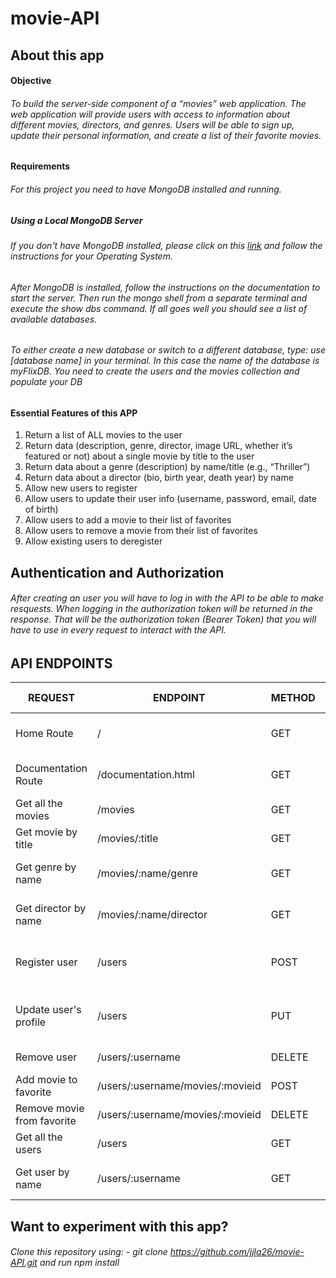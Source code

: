 # movie-API

## About this app

#### Objective

###### To build the server-side component of a “movies” web application. The web application will provide users with access to information about different movies, directors, and genres. Users will be able to sign up, update their personal information, and create a list of their favorite movies.

#### Requirements

###### For this project you need to have MongoDB installed and running.

##### Using a Local MongoDB Server
###### If you don't have MongoDB installed, please click on this [link](https://www.mongodb.com/try/download/community) and follow the instructions for your Operating System.

###### After MongoDB is installed, follow the instructions on the documentation to start the server. Then run the mongo shell from a separate terminal and execute the show dbs command. If all goes well you should see a list of available databases.

###### To either create a new database or switch to a different database, type: use [database name] in your terminal. In this case the name of the database is myFlixDB. You need to create the users and the movies collection and populate your DB

#### Essential Features of this APP

1. Return a list of ALL movies to the user
2. Return data (description, genre, director, image URL, whether it’s featured or not) about a single movie by title to the user
3. Return data about a genre (description) by name/title (e.g., “Thriller”)
4. Return data about a director (bio, birth year, death year) by name
5. Allow new users to register
6. Allow users to update their user info (username, password, email, date of birth)
7. Allow users to add a movie to their list of favorites
8. Allow users to remove a movie from their list of favorites
9. Allow existing users to deregister

## Authentication and Authorization

###### After creating an user you will have to log in with the API to be able to make resquests. When logging in the authorization token will be returned in the response. That will be the authorization token (Bearer Token) that you will have to use in every request to interact with the API.

## API ENDPOINTS 

| REQUEST                 | ENDPOINT                  | METHOD           | REQUEST BODY           | RESPONSE BODY                       |
| ----------------------- | ------------------------- |-----------       | ---------------------- | ----------------------------------- |
| Home Route              | /                         | GET              | None                   | HTML welcome message                |
| Documentation Route     | /documentation.html       | GET              | None                   | HTML documentation info             |
| Get all the movies      | /movies                   | GET              | None                   | JSON holding all the movies         |
| Get movie by title      | /movies/:title            | GET              | None                   | JSON with a movie details           |
| Get genre by name       | /movies/:name/genre       | GET              | None                   | JSON with the genre of one movie    |
| Get director by name    | /movies/:name/director    | GET              | None                   | JSON with the director of one movie |
| Register user           | /users                    | POST             | JSON with User's info  | JSON with user's details            |
| Update user's profile   | /users                    | PUT              | JSON with update info  | JSON with user's details            |
| Remove user             | /users/:username                    | DELETE           | None                   | Success Message                     |
| Add movie to favorite   | /users/:username/movies/:movieid| POST             | None                   | Success Message                     |
| Remove movie from favorite| /users/:username/movies/:movieid| DELETE           | None                   | Success Message                     |
| Get all the users       | /users                     | GET              | None                   | JSON with all the users |
| Get user by name        | /users/:username           | GET              | None                   | JSON with the user requested |


## Want to experiment with this app?
###### Clone this repository using: - git clone https://github.com/jjla26/movie-API.git and run npm install
